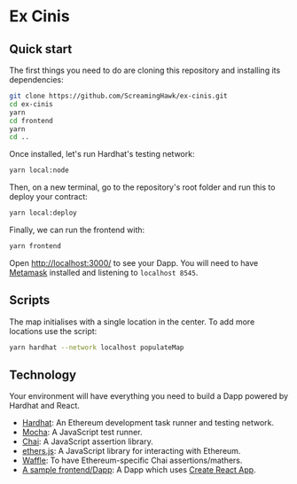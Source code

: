 # Ex Cinis

## Quick start

The first things you need to do are cloning this repository and installing its
dependencies:

```sh
git clone https://github.com/ScreamingHawk/ex-cinis.git
cd ex-cinis
yarn
cd frontend
yarn
cd ..
```

Once installed, let's run Hardhat's testing network:

```sh
yarn local:node
```

Then, on a new terminal, go to the repository's root folder and run this to deploy your contract:

```sh
yarn local:deploy
```

Finally, we can run the frontend with:

```sh
yarn frontend
```

Open [http://localhost:3000/](http://localhost:3000/) to see your Dapp. You will need to have [Metamask](https://metamask.io) installed and listening to `localhost 8545`.

## Scripts

The map initialises with a single location in the center. To add more locations use the script:

```sh
yarn hardhat --network localhost populateMap
```

## Technology

Your environment will have everything you need to build a Dapp powered by Hardhat and React.

- [Hardhat](https://hardhat.org/): An Ethereum development task runner and testing network.
- [Mocha](https://mochajs.org/): A JavaScript test runner.
- [Chai](https://www.chaijs.com/): A JavaScript assertion library.
- [ethers.js](https://docs.ethers.io/ethers.js/html/): A JavaScript library for interacting with Ethereum.
- [Waffle](https://github.com/EthWorks/Waffle/): To have Ethereum-specific Chai assertions/mathers.
- [A sample frontend/Dapp](./frontend): A Dapp which uses [Create React App](https://github.com/facebook/create-react-app).

